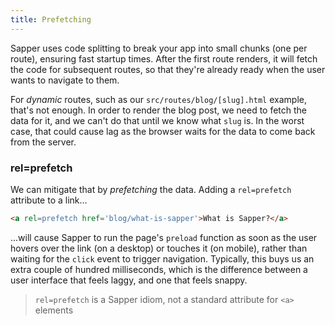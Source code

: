 ```yaml
---
title: Prefetching
---
```


Sapper uses code splitting to break your app into small chunks (one per route), ensuring fast startup times. After the first route renders, it will fetch the code for subsequent routes, so that they're already ready when the user wants to navigate to them.

For *dynamic* routes, such as our `src/routes/blog/[slug].html` example, that's not enough. In order to render the blog post, we need to fetch the data for it, and we can't do that until we know what `slug` is. In the worst case, that could cause lag as the browser waits for the data to come back from the server.


### rel=prefetch

We can mitigate that by *prefetching* the data. Adding a `rel=prefetch` attribute to a link...

```html
<a rel=prefetch href='blog/what-is-sapper'>What is Sapper?</a>
```

...will cause Sapper to run the page's `preload` function as soon as the user hovers over the link (on a desktop) or touches it (on mobile), rather than waiting for the `click` event to trigger navigation. Typically, this buys us an extra couple of hundred milliseconds, which is the difference between a user interface that feels laggy, and one that feels snappy.

> `rel=prefetch` is a Sapper idiom, not a standard attribute for `<a>` elements

<!-- TODO add a function to prefetch programmatically -->